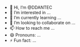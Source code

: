 - 👋 Hi, I’m @DDANTEC
- 👀 I’m interested in ...
- 🌱 I’m currently learning ...
- 💞️ I’m looking to collaborate on ...
- 📫 How to reach me ...
- 😄 Pronouns: ...
- ⚡ Fun fact: ...

<!---
DDANTEC/DDANTEC is a ✨ special ✨ repository because its `README.md` (this file) appears on your GitHub profile.
You can click the Preview link to take a look at your changes.
--->
